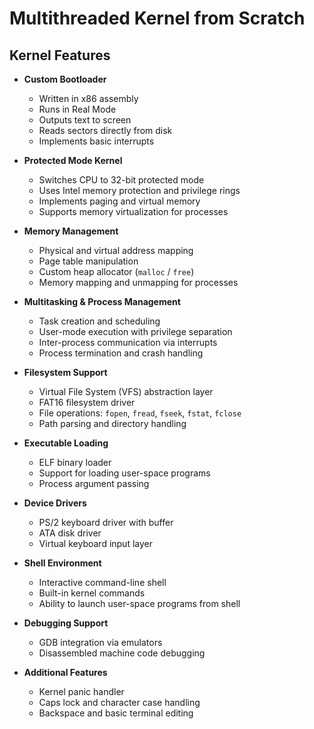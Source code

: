 # Multithreaded Kernel from Scratch

## Kernel Features

- **Custom Bootloader**
  - Written in x86 assembly
  - Runs in Real Mode
  - Outputs text to screen
  - Reads sectors directly from disk
  - Implements basic interrupts

- **Protected Mode Kernel**
  - Switches CPU to 32-bit protected mode
  - Uses Intel memory protection and privilege rings
  - Implements paging and virtual memory
  - Supports memory virtualization for processes

- **Memory Management**
  - Physical and virtual address mapping
  - Page table manipulation
  - Custom heap allocator (`malloc` / `free`)
  - Memory mapping and unmapping for processes

- **Multitasking & Process Management**
  - Task creation and scheduling
  - User-mode execution with privilege separation
  - Inter-process communication via interrupts
  - Process termination and crash handling

- **Filesystem Support**
  - Virtual File System (VFS) abstraction layer
  - FAT16 filesystem driver
  - File operations: `fopen`, `fread`, `fseek`, `fstat`, `fclose`
  - Path parsing and directory handling

- **Executable Loading**
  - ELF binary loader
  - Support for loading user-space programs
  - Process argument passing

- **Device Drivers**
  - PS/2 keyboard driver with buffer
  - ATA disk driver
  - Virtual keyboard input layer

- **Shell Environment**
  - Interactive command-line shell
  - Built-in kernel commands
  - Ability to launch user-space programs from shell

- **Debugging Support**
  - GDB integration via emulators
  - Disassembled machine code debugging

- **Additional Features**
  - Kernel panic handler
  - Caps lock and character case handling
  - Backspace and basic terminal editing
